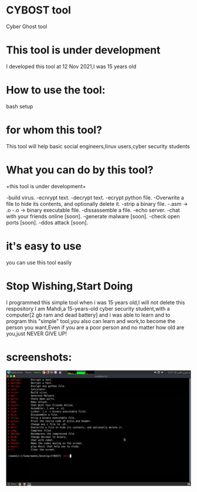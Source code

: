 # CYBOST tool
Cyber Ghost tool

# This tool is under development
 I developed this tool at 12 Nov 2021,I was 15 years old


# How to use the tool:
bash setup

# for whom this tool?
This tool will help basic social engineers,linux users,cyber security students

# What you can do by this tool?
+this tool is under development+

-build virus.
-ecnrypt text.
-decrypt text.
-ecrypt python file.
-Overwrite a file to hide its contents, and optionally delete it.
-strip a binary file.
-.asm -> .o
-.o -> binary executable file.
-dissassemble a file.
-echo server.
-chat with your friends online [soon].
-generate malware [soon].
-check open ports [soon].
-ddos attack [soon].

# it's easy to use
you can use this tool easily

# Stop Wishing,Start Doing
I programmed this simple tool when i was 15 years old,I will not delete this respository
I am Mahdi,a 15-years-old cyber security student,with a computer[2 gb ram and dead battery] and i was able to learn and to program this "simple" tool,you also can learn and work,to become the person you want,Even if you are a poor person and no matter how old are you,just NEVER GIVE UP!


# screenshots:
<img src="cybost.png">
